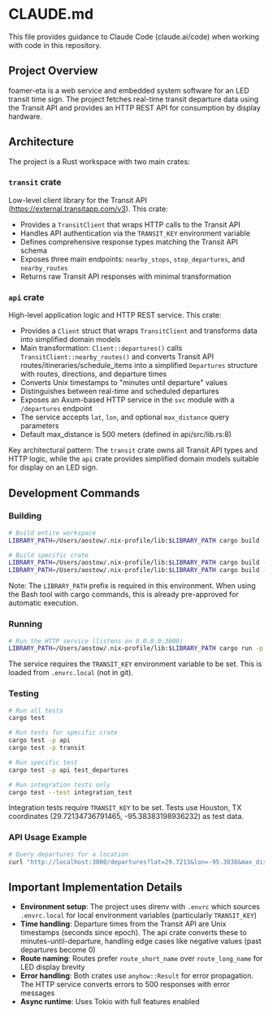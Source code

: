 # CLAUDE.md

This file provides guidance to Claude Code (claude.ai/code) when working with code in this repository.

## Project Overview

foamer-eta is a web service and embedded system software for an LED transit time sign. The project fetches real-time transit departure data using the Transit API and provides an HTTP REST API for consumption by display hardware.

## Architecture

The project is a Rust workspace with two main crates:

### `transit` crate
Low-level client library for the Transit API (https://external.transitapp.com/v3). This crate:
- Provides a `TransitClient` that wraps HTTP calls to the Transit API
- Handles API authentication via the `TRANSIT_KEY` environment variable
- Defines comprehensive response types matching the Transit API schema
- Exposes three main endpoints: `nearby_stops`, `stop_departures`, and `nearby_routes`
- Returns raw Transit API responses with minimal transformation

### `api` crate
High-level application logic and HTTP REST service. This crate:
- Provides a `Client` struct that wraps `TransitClient` and transforms data into simplified domain models
- Main transformation: `Client::departures()` calls `TransitClient::nearby_routes()` and converts Transit API routes/itineraries/schedule_items into a simplified `Departures` structure with routes, directions, and departure times
- Converts Unix timestamps to "minutes until departure" values
- Distinguishes between real-time and scheduled departures
- Exposes an Axum-based HTTP service in the `svc` module with a `/departures` endpoint
- The service accepts `lat`, `lon`, and optional `max_distance` query parameters
- Default max_distance is 500 meters (defined in api/src/lib.rs:8)

Key architectural pattern: The `transit` crate owns all Transit API types and HTTP logic, while the `api` crate provides simplified domain models suitable for display on an LED sign.

## Development Commands

### Building
```bash
# Build entire workspace
LIBRARY_PATH=/Users/aostow/.nix-profile/lib:$LIBRARY_PATH cargo build

# Build specific crate
LIBRARY_PATH=/Users/aostow/.nix-profile/lib:$LIBRARY_PATH cargo build -p api
LIBRARY_PATH=/Users/aostow/.nix-profile/lib:$LIBRARY_PATH cargo build -p transit
```

Note: The `LIBRARY_PATH` prefix is required in this environment. When using the Bash tool with cargo commands, this is already pre-approved for automatic execution.

### Running
```bash
# Run the HTTP service (listens on 0.0.0.0:3000)
LIBRARY_PATH=/Users/aostow/.nix-profile/lib:$LIBRARY_PATH cargo run -p api
```

The service requires the `TRANSIT_KEY` environment variable to be set. This is loaded from `.envrc.local` (not in git).

### Testing
```bash
# Run all tests
cargo test

# Run tests for specific crate
cargo test -p api
cargo test -p transit

# Run specific test
cargo test -p api test_departures

# Run integration tests only
cargo test --test integration_test
```

Integration tests require `TRANSIT_KEY` to be set. Tests use Houston, TX coordinates (29.72134736791465, -95.38383198936232) as test data.

### API Usage Example
```bash
# Query departures for a location
curl "http://localhost:3000/departures?lat=29.7213&lon=-95.3838&max_distance=500"
```

## Important Implementation Details

- **Environment setup**: The project uses direnv with `.envrc` which sources `.envrc.local` for local environment variables (particularly `TRANSIT_KEY`)
- **Time handling**: Departure times from the Transit API are Unix timestamps (seconds since epoch). The api crate converts these to minutes-until-departure, handling edge cases like negative values (past departures become 0)
- **Route naming**: Routes prefer `route_short_name` over `route_long_name` for LED display brevity
- **Error handling**: Both crates use `anyhow::Result` for error propagation. The HTTP service converts errors to 500 responses with error messages
- **Async runtime**: Uses Tokio with full features enabled

